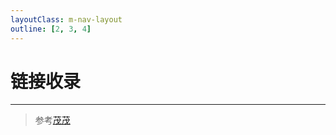 ```yaml
---
layoutClass: m-nav-layout
outline: [2, 3, 4]
---
```


# 链接收录

<script setup>
import ACardLinks from './.vitepress/components/ACardLinks.vue'

import { NAV_DATA } from './.vitepress/data/nav'
</script>
<style src="./.vitepress/style/nav.scss"></style>

<ACardLinks v-for="{title, items} in NAV_DATA" :title="title" :items="items"/>

----

> 参考[茂茂](https://notes.fe-mm.com/nav)
